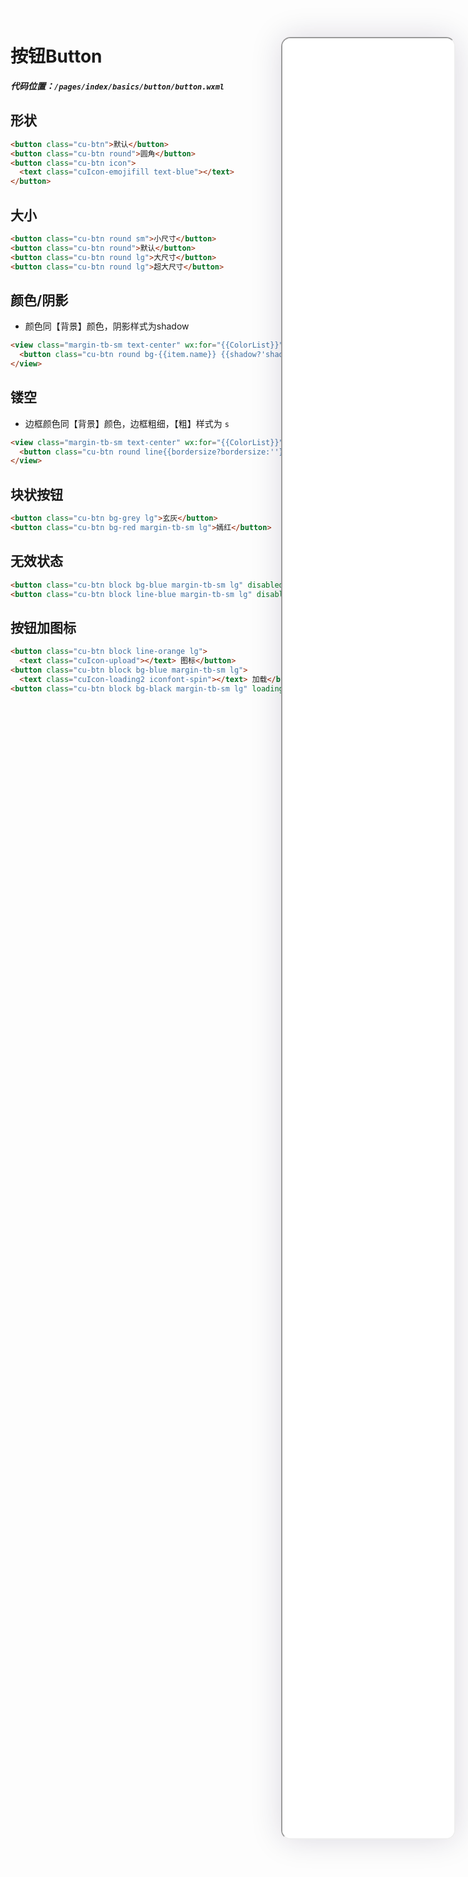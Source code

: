 <!--
 * @Descripttion: 
 * @version: V1.0
 * @Author: Xiaokang Lei
 * @email: lxk201808@163.com
 * @Date: 2022-11-30 15:17:24
 * @LastEditors: Xiaokang Lei
 * @LastEditTime: 2022-12-09 17:03:44
-->

<div class="minipre" style="width:18%; min-width:275px; height:90%; float:right; position:fixed; right:2.5%;top:2%;z-index:99;">
    <iframe src="./h5/index.html#/pages/index/basics/button/button" width="100%" height="80%" style="border-radius:15px; box-shadow:0 0 50px 0px rgb(30 0 60 / 15%);"></iframe>
</div>

# 按钮Button

***代码位置：`/pages/index/basics/button/button.wxml`***

## 形状

```html
<button class="cu-btn">默认</button>
<button class="cu-btn round">圆角</button>
<button class="cu-btn icon">
  <text class="cuIcon-emojifill text-blue"></text>
</button>
```

## 大小

```html
<button class="cu-btn round sm">小尺寸</button>
<button class="cu-btn round">默认</button>
<button class="cu-btn round lg">大尺寸</button>
<button class="cu-btn round lg">超大尺寸</button>
```

## 颜色/阴影

- 颜色同【背景】颜色，阴影样式为shadow

```html
<view class="margin-tb-sm text-center" wx:for="{{ColorList}}" wx:key="item">
  <button class="cu-btn round bg-{{item.name}} {{shadow?'shadow':''}}">{{item.title}}</button>
</view>
```

## 镂空

- 边框颜色同【背景】颜色，边框粗细，【粗】样式为 `s`

```html
<view class="margin-tb-sm text-center" wx:for="{{ColorList}}" wx:key="item" wx:if="{{item.name!='white'}}">
  <button class="cu-btn round line{{bordersize?bordersize:''}}-{{item.name}} {{shadow?'shadow':''}}">{{item.title}}</button>
</view>
```

## 块状按钮

```html
<button class="cu-btn bg-grey lg">玄灰</button>
<button class="cu-btn bg-red margin-tb-sm lg">嫣红</button>
```

## 无效状态

```html
<button class="cu-btn block bg-blue margin-tb-sm lg" disabled type="">无效状态</button>
<button class="cu-btn block line-blue margin-tb-sm lg" disabled>无效状态</button>
```

## 按钮加图标

```html
<button class="cu-btn block line-orange lg">
  <text class="cuIcon-upload"></text> 图标</button>
<button class="cu-btn block bg-blue margin-tb-sm lg">
  <text class="cuIcon-loading2 iconfont-spin"></text> 加载</button>
<button class="cu-btn block bg-black margin-tb-sm lg" loading> 微信加载</button>
```

<br>


